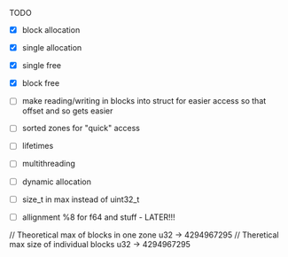 TODO

- [X] block allocation
- [X] single allocation
- [X] single free
- [X] block free

- [ ] make reading/writing in blocks into struct for easier access so that offset and so gets easier
- [ ] sorted zones for "quick" access
- [ ] lifetimes
- [ ] multithreading
- [ ] dynamic allocation
- [ ] size_t in max instead of uint32_t
- [ ] allignment %8 for f64 and stuff - LATER!!!


// Theoretical max of blocks in one zone u32 -> 4294967295
// Theretical max size of individual blocks u32 -> 4294967295
